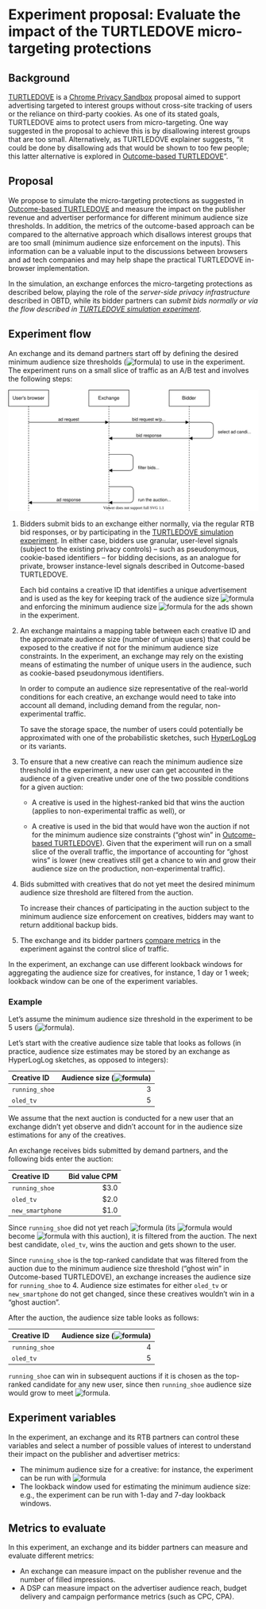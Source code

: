 # Experiment proposal: Evaluate the impact of the TURTLEDOVE micro-targeting protections

## Background

[TURTLEDOVE](https://github.com/WICG/turtledove) is a [Chrome Privacy Sandbox](https://www.chromium.org/Home/chromium-privacy/privacy-sandbox) proposal aimed to support advertising targeted to interest groups without cross-site tracking of users or the reliance on third-party cookies. As one of its stated goals, TURTLEDOVE aims to protect users from micro-targeting. One way suggested in the proposal to achieve this is by disallowing interest groups that are too small. Alternatively, as TURTLEDOVE explainer suggests, “it could be done by disallowing ads that would be shown to too few people; this latter alternative is explored in [Outcome-based TURTLEDOVE](https://github.com/WICG/turtledove/blob/master/OUTCOME_BASED.md)”.

## Proposal

We propose to simulate the micro-targeting protections as suggested in [Outcome-based TURTLEDOVE](https://github.com/WICG/turtledove/blob/master/OUTCOME_BASED.md) and measure the impact on the publisher revenue and advertiser performance for different minimum audience size thresholds. In addition, the metrics of the outcome-based approach can be compared to the alternative approach which disallows interest groups that are too small (minimum audience size enforcement on the inputs). This information can be a valuable input to the discussions between browsers and ad tech companies and may help shape the practical TURTLEDOVE in-browser implementation.

In the simulation, an exchange enforces the micro-targeting protections as described below, playing the role of the *server-side privacy infrastructure* described in OBTD, while its bidder partners can *submit bids normally or via the flow described in [TURTLEDOVE simulation experiment](https://github.com/google/ads-privacy/tree/master/experiments/turtledove-simulation)*.

## Experiment flow
An exchange and its demand partners start off by defining the desired minimum audience size thresholds (![formula](https://render.githubusercontent.com/render/math?math=K_{min})) to use in the experiment. The experiment runs on a small slice of traffic as an A/B test and involves the following steps:

![image](./obtd-simulation.svg)

1. Bidders submit bids to an exchange either normally, via the regular RTB bid responses, or by participating in the [TURTLEDOVE simulation experiment](https://github.com/google/ads-privacy/tree/master/experiments/turtledove-simulation). In either case, bidders use granular, user-level signals (subject to the existing privacy controls) – such as pseudonymous, cookie-based identifiers – for bidding decisions, as an analogue for private, browser instance-level signals described in Outcome-based TURTLEDOVE.
  
   Each bid contains a creative ID that identifies a unique advertisement and is used as the key for keeping track of the audience size ![formula](https://render.githubusercontent.com/render/math?math=K) and enforcing the minimum audience size ![formula](https://render.githubusercontent.com/render/math?math=K_{min}) for the ads shown in the experiment.

2. An exchange maintains a mapping table between each creative ID and the approximate audience size (number of unique users) that could be exposed to the creative if not for the minimum audience size constraints. In the experiment, an exchange may rely on the existing means of estimating the number of unique users in the audience, such as cookie-based pseudonymous identifiers. 
    
   In order to compute an audience size representative of the real-world conditions for each creative, an exchange would need to take into account all demand, including demand from the regular, non-experimental traffic.
   
   To save the storage space, the number of users could potentially be approximated with one of the probabilistic sketches, such [HyperLogLog](https://en.wikipedia.org/wiki/HyperLogLog) or its variants.

3. To ensure that a new creative can reach the minimum audience size threshold in the experiment, a new user can get accounted in the audience of a given creative under one of the two possible conditions for a given auction:

    - A creative is used in the highest-ranked bid that wins the auction (applies to non-experimental traffic as well), or

    - A creative is used in the bid that would have won the auction if not for the minimum audience size constraints (“ghost win” in [Outcome-based TURTLEDOVE](https://github.com/WICG/turtledove/blob/master/OUTCOME_BASED.md)). Given that the experiment will run on a small slice of the overall traffic, the importance of accounting for “ghost wins” is lower (new creatives still get a chance to win and grow their audience size on the production, non-experimental traffic).

4. Bids submitted with creatives that do not yet meet the desired minimum audience size threshold are filtered from the auction.

   To increase their chances of participating in the auction subject to the minimum audience size enforcement on creatives, bidders may want to return additional backup bids.

5. The exchange and its bidder partners [compare metrics](#metrics-to-evaluate) in the experiment against the control slice of traffic.

In the experiment, an exchange can use different lookback windows for aggregating the audience size for creatives, for instance, 1 day or 1 week; lookback window can be one of the experiment variables.

### Example

Let’s assume the minimum audience size threshold in the experiment to be 5 users (![formula](https://render.githubusercontent.com/render/math?math=K_{min}=5)). 

Let’s start with the creative audience size table that looks as follows (in practice, audience size estimates may be stored by an exchange as HyperLogLog sketches, as opposed to integers):

|Creative ID     | Audience size (![formula](https://render.githubusercontent.com/render/math?math=K))|
|:---------------|-------------:|
|`running_shoe`  |           3  |
|`oled_tv`       |           5  |

We assume that the next auction is conducted for a new user that an exchange didn’t yet observe and didn’t account for in the audience size estimations for any of the creatives.

An exchange receives bids submitted by demand partners, and the following bids enter the auction:

|Creative ID     | Bid value CPM|
|:---------------|-------------:|
|`running_shoe`  |        $3.0  |
|`oled_tv`       |        $2.0  |
|`new_smartphone`|        $1.0  |

Since `running_shoe` did not yet reach ![formula](https://render.githubusercontent.com/render/math?math=K_{min}=5) (its ![formula](https://render.githubusercontent.com/render/math?math=K) would become ![formula](https://render.githubusercontent.com/render/math?math=4) with this auction), it is filtered from the auction. The next best candidate, `oled_tv`, wins the auction and gets shown to the user. 

Since `running_shoe` is the top-ranked candidate that was filtered from the auction due to the minimum audience size threshold (“ghost win” in Outcome-based TURTLEDOVE), an exchange increases the audience size for `running_shoe` to 4. Audience size estimates for either `oled_tv` or `new_smartphone` do not get changed, since these creatives wouldn’t win in a “ghost auction”.

After the auction, the audience size table looks as follows:

|Creative ID     | Audience size (![formula](https://render.githubusercontent.com/render/math?math=K))|
|:---------------|-------------:|
|`running_shoe`  |           4  |
|`oled_tv`       |           5  |

`running_shoe` can win in subsequent auctions if it is chosen as the top-ranked candidate for any new user, since then `running_shoe` audience size would grow to meet ![formula](https://render.githubusercontent.com/render/math?math=K_{min}=5).

## Experiment variables
In the experiment, an exchange and its RTB partners can control these variables and select a number of possible values of interest to understand their impact on the publisher and advertiser metrics:

- The minimum audience size for a creative: for instance, the experiment can be run with ![formula](https://render.githubusercontent.com/render/math?math=K_{min}=50,+100,+200\ldots)
- The lookback window used for estimating the minimum audience size: e.g., the experiment can be run with 1-day and 7-day lookback windows.

## Metrics to evaluate

In this experiment, an exchange and its bidder partners can measure and evaluate different metrics:

- An exchange can measure impact on the publisher revenue and the number of filled impressions.
- A DSP can measure impact on the advertiser audience reach, budget delivery and campaign performance metrics (such as CPC, CPA).
